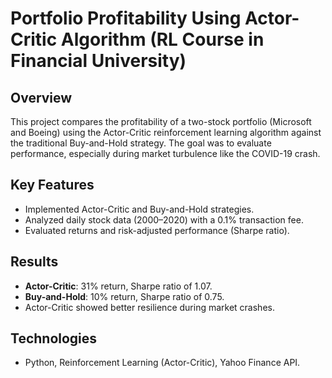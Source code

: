 # Portfolio Profitability Using Actor-Critic Algorithm (RL Course in Financial University)

## Overview
This project compares the profitability of a two-stock portfolio (Microsoft and Boeing) using the Actor-Critic reinforcement learning algorithm against the traditional Buy-and-Hold strategy. The goal was to evaluate performance, especially during market turbulence like the COVID-19 crash.

## Key Features
- Implemented Actor-Critic and Buy-and-Hold strategies.
- Analyzed daily stock data (2000–2020) with a 0.1% transaction fee.
- Evaluated returns and risk-adjusted performance (Sharpe ratio).

## Results
- **Actor-Critic**: 31% return, Sharpe ratio of 1.07.
- **Buy-and-Hold**: 10% return, Sharpe ratio of 0.75.
- Actor-Critic showed better resilience during market crashes.

## Technologies
- Python, Reinforcement Learning (Actor-Critic), Yahoo Finance API.
